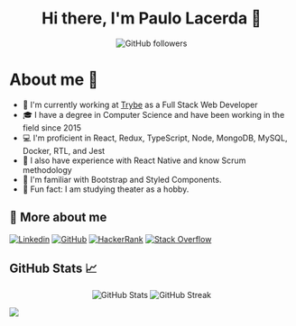 <h1 align="center">Hi there, I'm Paulo Lacerda 👋</h1>


<p align="center">
  <img alt="GitHub followers" src="https://img.shields.io/github/followers/p-lacerda?style=social">
</p>

<h1>About me 🙋</h1>

- 💼 I'm currently working at <a href="https://www.betrybe.com/">Trybe</a> as a Full Stack Web Developer
- 🎓 I have a degree in Computer Science and have been working in the field since 2015
- 💻 I'm proficient in React, Redux, TypeScript, Node, MongoDB, MySQL, Docker, RTL, and Jest
- 📱 I also have experience with React Native and know Scrum methodology
- 🎨 I'm familiar with Bootstrap and Styled Components.
- 🤖 Fun fact: I am studying theater as a hobby.


<h2>🤙 More about me</h2>

[![Linkedin](https://img.shields.io/badge/-Paulo_Lacerda-blue?style=flat&logo=Linkedin&logoColor=white)](https://www.linkedin.com/in/tassolacerda/)
[![GitHub](https://img.shields.io/badge/-placerda-black?style=flat&logo=GitHub&logoColor=white)](https://github.com/p-lacerda)
[![HackerRank](https://img.shields.io/badge/-placerda-success?style=flat&logo=HackerRank&logoColor=white)](https://www.hackerrank.com/)
[![Stack Overflow](https://img.shields.io/badge/-placerda-orange?style=flat&logo=Stack-Overflow&logoColor=white)](https://stackoverflow.com/users/5323419/)

<h2>GitHub Stats 📈</h2>

<p align="center">
  <img alt="GitHub Stats" src="https://github-readme-stats-sigma-five.vercel.app/api?username=p-lacerda&show_icons=true&theme=dracula">
  <img alt="GitHub Streak" src="https://github-readme-streak-stats.herokuapp.com/?user=p-lacerda&theme=dracula">
</p>

![](https://komarev.com/ghpvc/?username=p-lacerda&color=blueviolet&label=👀+Profile+views)
